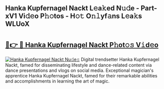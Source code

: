 ## Hanka Kupfernagel Nackt L𝚎a𝚔ed N𝚞𝚍e - Part-xV1 Vi𝚍𝚎o P𝚑𝚘tos - H𝚘𝚝 O𝚗𝚕yf𝚊ns L𝚎a𝚔s WLUoX

# <h2><a href="http://kf5z7lf.oniu.top/?m=Hanka+Kupfernagel+Nackt">🔗👉 🔴 Hanka Kupfernagel Nackt P𝚑ot𝚘𝚜 V𝚒d𝚎o</a></h2>

[![Hanka Kupfernagel Nackt Nu𝚍e𝚜](https://i.imgur.com/0qMVB7G.gif)](http://kf5z7lf.oniu.top/?m=Hanka+Kupfernagel+Nackt)
Digital trendsetter Hanka Kupfernagel Nackt, famed for disseminating lifestyle and dance-related content via dance presentations and vlogs on social media. Exceptional magician's apprentice Hanka Kupfernagel Nackt, famed for their remarkable abilities and accomplishments in learning the art of magic.  
